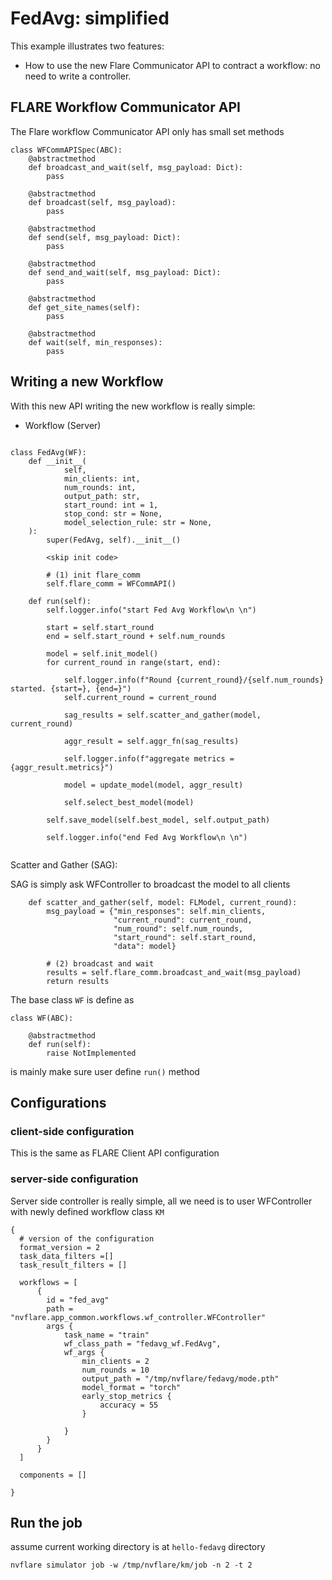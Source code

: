 # FedAvg: simplified

This example illustrates two features:
* How to use the new Flare Communicator API to contract a workflow: no need to write a controller.  

## FLARE Workflow Communicator API

The Flare workflow Communicator API only has small set methods

```
class WFCommAPISpec(ABC):
    @abstractmethod
    def broadcast_and_wait(self, msg_payload: Dict):
        pass

    @abstractmethod
    def broadcast(self, msg_payload):
        pass

    @abstractmethod
    def send(self, msg_payload: Dict):
        pass

    @abstractmethod
    def send_and_wait(self, msg_payload: Dict):
        pass

    @abstractmethod
    def get_site_names(self):
        pass

    @abstractmethod
    def wait(self, min_responses):
        pass
```


## Writing a new Workflow

With this new API writing the new workflow is really simple: 

* Workflow (Server)

```

class FedAvg(WF):
    def __init__(
            self,
            min_clients: int,
            num_rounds: int,
            output_path: str,
            start_round: int = 1,
            stop_cond: str = None,
            model_selection_rule: str = None,
    ):
        super(FedAvg, self).__init__()
        
        <skip init code>
        
        # (1) init flare_comm
        self.flare_comm = WFCommAPI()

    def run(self):
        self.logger.info("start Fed Avg Workflow\n \n")

        start = self.start_round
        end = self.start_round + self.num_rounds

        model = self.init_model()
        for current_round in range(start, end):

            self.logger.info(f"Round {current_round}/{self.num_rounds} started. {start=}, {end=}")
            self.current_round = current_round

            sag_results = self.scatter_and_gather(model, current_round)

            aggr_result = self.aggr_fn(sag_results)

            self.logger.info(f"aggregate metrics = {aggr_result.metrics}")

            model = update_model(model, aggr_result)

            self.select_best_model(model)

        self.save_model(self.best_model, self.output_path)

        self.logger.info("end Fed Avg Workflow\n \n")


```
Scatter and Gather (SAG): 

SAG is simply ask WFController to broadcast the model to all clients

```
    def scatter_and_gather(self, model: FLModel, current_round):
        msg_payload = {"min_responses": self.min_clients,
                       "current_round": current_round,
                       "num_round": self.num_rounds,
                       "start_round": self.start_round,
                       "data": model}

        # (2) broadcast and wait
        results = self.flare_comm.broadcast_and_wait(msg_payload)
        return results
```

The base class ```WF``` is define as

```
class WF(ABC):

    @abstractmethod
    def run(self):
        raise NotImplemented
```
is mainly make sure user define ```run()``` method
 
## Configurations

### client-side configuration

This is the same as FLARE Client API configuration

### server-side configuration

  Server side controller is really simple, all we need is to user WFController with newly defined workflow class
```KM```

```
{
  # version of the configuration
  format_version = 2
  task_data_filters =[]
  task_result_filters = []

  workflows = [
      {
        id = "fed_avg"
        path = "nvflare.app_common.workflows.wf_controller.WFController"
        args {
            task_name = "train"
            wf_class_path = "fedavg_wf.FedAvg",
            wf_args {
                min_clients = 2
                num_rounds = 10
                output_path = "/tmp/nvflare/fedavg/mode.pth"
                model_format = "torch"
                early_stop_metrics {
                    accuracy = 55
                }

            }
        }
      }
  ]

  components = []

}

```


## Run the job

assume current working directory is at ```hello-fedavg``` directory 

```
nvflare simulator job -w /tmp/nvflare/km/job -n 2 -t 2
```
